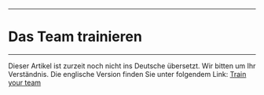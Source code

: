 ****
# Das Team trainieren 
---

Dieser Artikel ist zurzeit noch nicht ins Deutsche übersetzt. Wir bitten um Ihr Verständnis. Die englische Version finden Sie unter folgendem Link: [Train your team](https://help.toladata.com/en/toladata-course/train-your-team.html)











